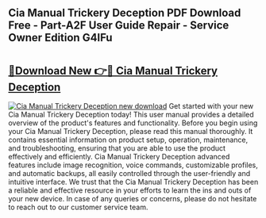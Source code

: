 ## Cia Manual Trickery Deception PDF Download Free - Part-A2F User Guide Repair - Service Owner Edition G4IFu

# <h2><a href="http://bc1492.oget.top/?id=Cia+Manual+Trickery+Deception">🔗Download New 👉🔴 Cia Manual Trickery Deception</a></h2>

[![Cia Manual Trickery Deception new download](https://i.imgur.com/5g1atiW.png)](http://bc1492.oget.top/?id=Cia+Manual+Trickery+Deception)
Get started with your new Cia Manual Trickery Deception today! This user manual provides a detailed overview of the product's features and functionality. Before you begin using your Cia Manual Trickery Deception, please read this manual thoroughly. It contains essential information on product setup, operation, maintenance, and troubleshooting, ensuring that you are able to use the product effectively and efficiently. Cia Manual Trickery Deception advanced features include image recognition, voice commands, customizable profiles, and automatic backups, all easily controlled through the user-friendly and intuitive interface. We trust that the Cia Manual Trickery Deception has been a reliable and effective resource in your efforts to learn the ins and outs of your new device. In case of any queries or concerns, please do not hesitate to reach out to our customer service team.
